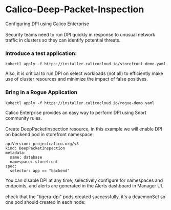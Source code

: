 # Calico-Deep-Packet-Inspection
Configuring DPI using Calico Enterprise<br/>
<br/>
Security teams need to run DPI quickly in response to unusual network traffic in clusters so they can identify potential threats. 
<br/>
### Introduce a test application:
```
kubectl apply -f https://installer.calicocloud.io/storefront-demo.yaml
```

Also, it is critical to run DPI on select workloads (not all) to efficiently make use of cluster resources and minimize the impact of false positives.
<br/>
### Bring in a Rogue Application
```
kubectl apply -f https://installer.calicocloud.io/rogue-demo.yaml
```

Calico Enterprise provides an easy way to perform DPI using Snort community rules.<br/>
<br/>
Create DeepPacketInspection resource, in this example we will enable DPI on backend pod in storefront namespace:

```
apiVersion: projectcalico.org/v3
kind: DeepPacketInspection
metadata:
  name: database
  namespace: storefront
spec:
  selector: app == "backend"
```

You can disable DPI at any time, selectively configure for namespaces and endpoints, and alerts are generated in the Alerts dashboard in Manager UI. <br/>
<br/>
check that the "tigera-dpi" pods created successfully, it's a deaemonSet so one pod should created in each node:



